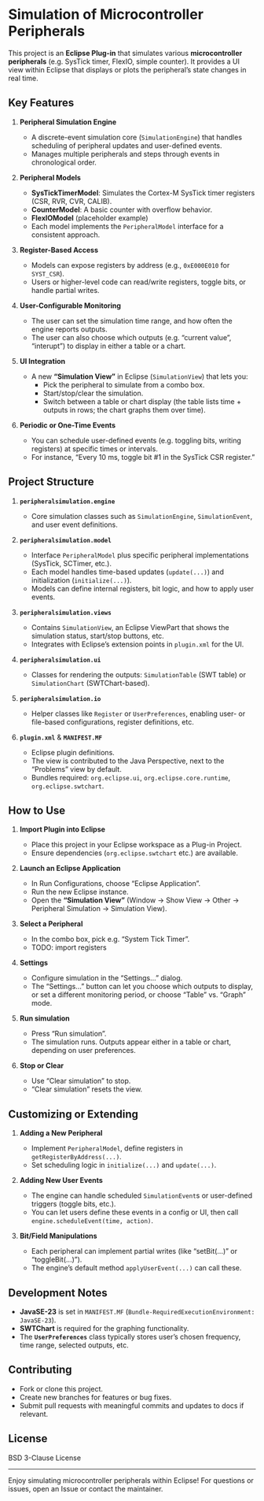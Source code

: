 # Simulation of Microcontroller Peripherals

This project is an **Eclipse Plug-in** that simulates various **microcontroller peripherals** (e.g. SysTick timer, FlexIO, simple counter). It provides a UI view within Eclipse that displays or plots the peripheral’s state changes in real time.

## Key Features

1. **Peripheral Simulation Engine**  
   - A discrete-event simulation core (`SimulationEngine`) that handles scheduling of peripheral updates and user-defined events.  
   - Manages multiple peripherals and steps through events in chronological order.

2. **Peripheral Models**  
   - **SysTickTimerModel**: Simulates the Cortex-M SysTick timer registers (CSR, RVR, CVR, CALIB).  
   - **CounterModel**: A basic counter with overflow behavior.  
   - **FlexIOModel** (placeholder example)  
   - Each model implements the `PeripheralModel` interface for a consistent approach.

3. **Register-Based Access**  
   - Models can expose registers by address (e.g., `0xE000E010` for `SYST_CSR`).  
   - Users or higher-level code can read/write registers, toggle bits, or handle partial writes.  

4. **User-Configurable Monitoring**  
   - The user can set the simulation time range, and how often the engine reports outputs.  
   - The user can also choose which outputs (e.g. “current value”, “interupt”) to display in either a table or a chart.

5. **UI Integration**  
   - A new **“Simulation View”** in Eclipse (`SimulationView`) that lets you:  
     - Pick the peripheral to simulate from a combo box.  
     - Start/stop/clear the simulation.  
     - Switch between a table or chart display (the table lists time + outputs in rows; the chart graphs them over time).  

6. **Periodic or One-Time Events**  
   - You can schedule user-defined events (e.g. toggling bits, writing registers) at specific times or intervals.  
   - For instance, “Every 10 ms, toggle bit #1 in the SysTick CSR register.”

## Project Structure

1. **`peripheralsimulation.engine`**  
   - Core simulation classes such as `SimulationEngine`, `SimulationEvent`, and user event definitions.  

2. **`peripheralsimulation.model`**  
   - Interface `PeripheralModel` plus specific peripheral implementations (SysTick, SCTimer, etc.).  
   - Each model handles time-based updates (`update(...)`) and initialization (`initialize(...)`).  
   - Models can define internal registers, bit logic, and how to apply user events.

3. **`peripheralsimulation.views`**  
   - Contains `SimulationView`, an Eclipse ViewPart that shows the simulation status, start/stop buttons, etc.  
   - Integrates with Eclipse’s extension points in `plugin.xml` for the UI.  

4. **`peripheralsimulation.ui`**  
   - Classes for rendering the outputs: `SimulationTable` (SWT table) or `SimulationChart` (SWTChart-based).  

5. **`peripheralsimulation.io`**  
   - Helper classes like `Register` or `UserPreferences`, enabling user- or file-based configurations, register definitions, etc.

6. **`plugin.xml`** & **`MANIFEST.MF`**  
   - Eclipse plugin definitions.  
   - The view is contributed to the Java Perspective, next to the “Problems” view by default.  
   - Bundles required: `org.eclipse.ui`, `org.eclipse.core.runtime`, `org.eclipse.swtchart`.

## How to Use

1. **Import Plugin into Eclipse**  
   - Place this project in your Eclipse workspace as a Plug-in Project.  
   - Ensure dependencies (`org.eclipse.swtchart` etc.) are available.

2. **Launch an Eclipse Application**  
   - In Run Configurations, choose “Eclipse Application”.  
   - Run the new Eclipse instance.  
   - Open the **“Simulation View”** (Window → Show View → Other → Peripheral Simulation → Simulation View).

3. **Select a Peripheral**  
   - In the combo box, pick e.g. “System Tick Timer”.
   - TODO: import registers

4. **Settings**
   - Configure simulation in the “Settings...” dialog.
   - The “Settings...” button can let you choose which outputs to display, or set a different monitoring period, or choose “Table” vs. “Graph” mode.
   
5. **Run simulation** 
   - Press “Run simulation”.  
   - The simulation runs. Outputs appear either in a table or chart, depending on user preferences.

6. **Stop or Clear**  
   - Use “Clear simulation” to stop.  
   - “Clear simulation” resets the view.  

## Customizing or Extending

1. **Adding a New Peripheral**  
   - Implement `PeripheralModel`, define registers in `getRegisterByAddress(...)`.  
   - Set scheduling logic in `initialize(...)` and `update(...)`.

2. **Adding New User Events**  
   - The engine can handle scheduled `SimulationEvent`s or user-defined triggers (toggle bits, etc.).  
   - You can let users define these events in a config or UI, then call `engine.scheduleEvent(time, action)`.

3. **Bit/Field Manipulations**  
   - Each peripheral can implement partial writes (like “setBit(...)” or “toggleBit(...)”).  
   - The engine’s default method `applyUserEvent(...)` can call these.

## Development Notes

- **JavaSE-23** is set in `MANIFEST.MF` (`Bundle-RequiredExecutionEnvironment: JavaSE-23`).  
- **SWTChart** is required for the graphing functionality.  
- The **`UserPreferences`** class typically stores user’s chosen frequency, time range, selected outputs, etc.

## Contributing

- Fork or clone this project.  
- Create new branches for features or bug fixes.  
- Submit pull requests with meaningful commits and updates to docs if relevant.

## License

BSD 3-Clause License

---

Enjoy simulating microcontroller peripherals within Eclipse! For questions or issues, open an Issue or contact the maintainer.